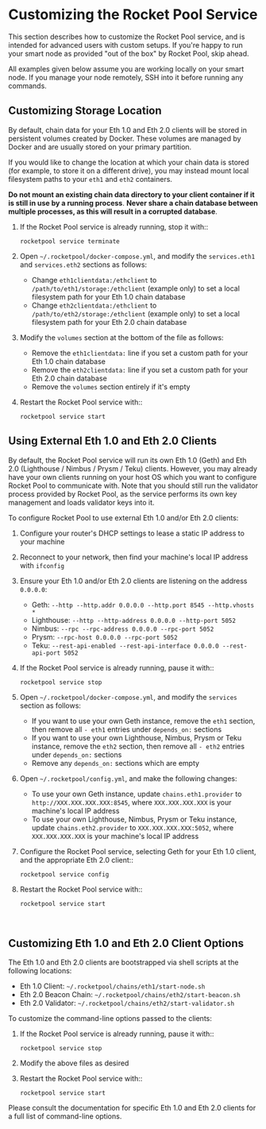 # Customizing the Rocket Pool Service


This section describes how to customize the Rocket Pool service, and is intended for advanced users with custom setups.
If you're happy to run your smart node as provided "out of the box" by Rocket Pool, skip ahead.

All examples given below assume you are working locally on your smart node.
If you manage your node remotely, SSH into it before running any commands.



## Customizing Storage Location


By default, chain data for your Eth 1.0 and Eth 2.0 clients will be stored in persistent volumes created by Docker.
These volumes are managed by Docker and are usually stored on your primary partition.

If you would like to change the location at which your chain data is stored (for example, to store it on a different drive), you may instead mount local filesystem paths to your `eth1` and `eth2` containers.

**Do not mount an existing chain data directory to your client container if it is still in use by a running process**.
**Never share a chain database between multiple processes, as this will result in a corrupted database**.

1. If the Rocket Pool service is already running, stop it with::

    ```
    rocketpool service terminate
    ```

1. Open `~/.rocketpool/docker-compose.yml`, and modify the `services.eth1` and `services.eth2` sections as follows:

    * Change `eth1clientdata:/ethclient` to `/path/to/eth1/storage:/ethclient` (example only) to set a local filesystem path for your Eth 1.0 chain database
    * Change `eth2clientdata:/ethclient` to `/path/to/eth2/storage:/ethclient` (example only) to set a local filesystem path for your Eth 2.0 chain database

1. Modify the `volumes` section at the bottom of the file as follows:

    * Remove the `eth1clientdata:` line if you set a custom path for your Eth 1.0 chain database
    * Remove the `eth2clientdata:` line if you set a custom path for your Eth 2.0 chain database
    * Remove the `volumes` section entirely if it's empty

1. Restart the Rocket Pool service with::

    ```
    rocketpool service start
    ```



## Using External Eth 1.0 and Eth 2.0 Clients


By default, the Rocket Pool service will run its own Eth 1.0 (Geth) and Eth 2.0 (Lighthouse / Nimbus / Prysm / Teku) clients.
However, you may already have your own clients running on your host OS which you want to configure Rocket Pool to communicate with.
Note that you should still run the validator process provided by Rocket Pool, as the service performs its own key management and loads validator keys into it.

To configure Rocket Pool to use external Eth 1.0 and/or Eth 2.0 clients:

1. Configure your router's DHCP settings to lease a static IP address to your machine

1. Reconnect to your network, then find your machine's local IP address with `ifconfig`

1. Ensure your Eth 1.0 and/or Eth 2.0 clients are listening on the address `0.0.0.0`:

    * Geth: `--http --http.addr 0.0.0.0 --http.port 8545 --http.vhosts *`
    * Lighthouse: `--http --http-address 0.0.0.0 --http-port 5052`
    * Nimbus: `--rpc --rpc-address 0.0.0.0 --rpc-port 5052`
    * Prysm: `--rpc-host 0.0.0.0 --rpc-port 5052`
    * Teku: `--rest-api-enabled --rest-api-interface 0.0.0.0 --rest-api-port 5052`

1. If the Rocket Pool service is already running, pause it with::

    ```
    rocketpool service stop
    ```

1. Open `~/.rocketpool/docker-compose.yml`, and modify the `services` section as follows:

    * If you want to use your own Geth instance, remove the `eth1` section, then remove all `- eth1` entries under `depends_on:` sections
    * If you want to use your own Lighthouse, Nimbus, Prysm or Teku instance, remove the `eth2` section, then remove all `- eth2` entries under `depends_on:` sections
    * Remove any `depends_on:` sections which are empty

1. Open `~/.rocketpool/config.yml`, and make the following changes:

    * To use your own Geth instance, update `chains.eth1.provider` to `http://XXX.XXX.XXX.XXX:8545`, where `XXX.XXX.XXX.XXX` is your machine's local IP address
    * To use your own Lighthouse, Nimbus, Prysm or Teku instance, update `chains.eth2.provider` to `XXX.XXX.XXX.XXX:5052`, where `XXX.XXX.XXX.XXX` is your machine's local IP address

1. Configure the Rocket Pool service, selecting Geth for your Eth 1.0 client, and the appropriate Eth 2.0 client::

    ```
    rocketpool service config
    ```

1. Restart the Rocket Pool service with::

    ```
    rocketpool service start
    ```



<br>

## Customizing Eth 1.0 and Eth 2.0 Client Options


The Eth 1.0 and Eth 2.0 clients are bootstrapped via shell scripts at the following locations:

* Eth 1.0 Client: `~/.rocketpool/chains/eth1/start-node.sh`
* Eth 2.0 Beacon Chain: `~/.rocketpool/chains/eth2/start-beacon.sh`
* Eth 2.0 Validator: `~/.rocketpool/chains/eth2/start-validator.sh`

To customize the command-line options passed to the clients:

1. If the Rocket Pool service is already running, pause it with::

    ``` 
    rocketpool service stop
    ```

1. Modify the above files as desired

1. Restart the Rocket Pool service with::

    ``` 
    rocketpool service start
    ```
Please consult the documentation for specific Eth 1.0 and Eth 2.0 clients for a full list of command-line options.